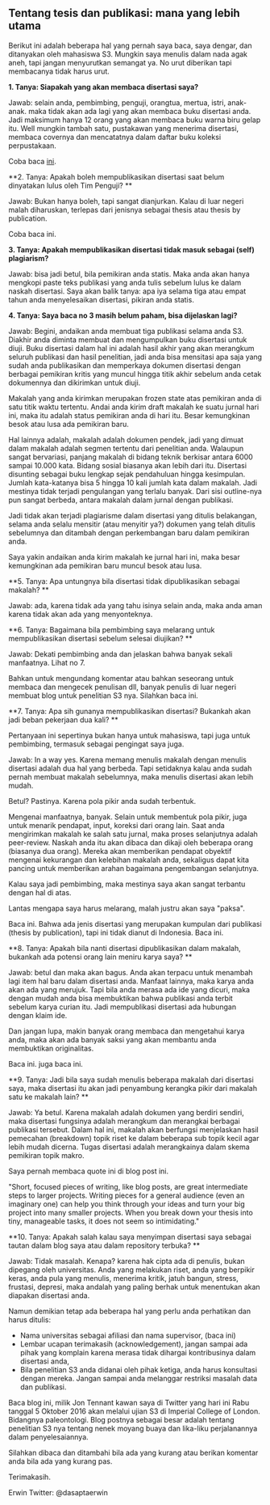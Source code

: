 ## Tentang tesis dan publikasi: mana yang lebih utama

Berikut ini adalah beberapa hal yang pernah saya baca, saya dengar, dan ditanyakan oleh mahasiswa S3. Mungkin saya menulis dalam nada agak aneh, tapi jangan menyurutkan semangat ya. No urut diberikan tapi membacanya tidak harus urut.

**1. Tanya: Siapakah yang akan membaca disertasi saya?**

Jawab: selain anda, pembimbing, penguji, orangtua, mertua, istri, anak-anak. maka tidak akan ada lagi yang akan membaca buku disertasi anda. Jadi maksimum hanya 12 orang yang akan membaca buku warna biru gelap itu. Well mungkin tambah satu, pustakawan yang menerima disertasi, membaca covernya dan mencatatnya dalam daftar buku koleksi perpustakaan.

Coba baca [ini](https://dbrabham.wordpress.com/2011/10/24/no-one-will-read-your-dissertation/).

**2. Tanya: Apakah boleh mempublikasikan disertasi saat belum dinyatakan lulus oleh Tim Penguji?
**

Jawab: Bukan hanya boleh, tapi sangat dianjurkan. Kalau di luar negeri malah diharuskan, terlepas dari jenisnya sebagai thesis atau thesis by publication.

Coba baca ini.

**3. Tanya: Apakah mempublikasikan disertasi tidak masuk sebagai (self) plagiarism?**

Jawab: bisa jadi betul, bila pemikiran anda statis. Maka anda akan hanya mengkopi paste teks publikasi yang anda tulis sebelum lulus ke dalam naskah disertasi. Saya akan balik tanya: apa iya selama tiga atau empat tahun anda menyelesaikan disertasi, pikiran anda statis. 

**4. Tanya: Saya baca no 3 masih belum paham, bisa dijelaskan lagi?**

Jawab: Begini, andaikan anda membuat tiga publikasi selama anda S3. Diakhir anda diminta membuat dan mengumpulkan buku disertasi untuk diuji. Buku disertasi dalam hal ini adalah hasil akhir yang akan merangkum seluruh publikasi dan hasil penelitian, jadi anda bisa mensitasi apa saja yang sudah anda publikasikan dan memperkaya dokumen disertasi dengan berbagai pemikiran kritis yang muncul hingga titik akhir sebelum anda cetak dokumennya dan dikirimkan untuk diuji.

Makalah yang anda kirimkan merupakan frozen state atas pemikiran anda di satu titik waktu tertentu. Andai anda kirim draft makalah ke suatu jurnal hari ini, maka itu adalah status pemikiran anda di hari itu. Besar kemungkinan besok atau lusa ada pemikiran baru.  

Hal lainnya adalah, makalah adalah dokumen pendek, jadi yang dimuat dalam makalah adalah segmen tertentu dari penelitian anda. Walaupun sangat bervariasi, panjang makalah di bidang teknik berkisar antara 6000 sampai 10.000 kata. Bidang sosial  biasanya akan lebih dari itu. Disertasi disunting sebagai buku lengkap sejak pendahuluan hingga kesimpulan. Jumlah kata-katanya bisa 5 hingga 10 kali jumlah kata dalam makalah. Jadi mestinya tidak terjadi pengulangan yang terlalu banyak. Dari sisi outline-nya pun sangat berbeda, antara makalah dalam jurnal dengan publikasi.

Jadi tidak akan terjadi plagiarisme dalam disertasi yang ditulis belakangan, selama anda selalu mensitir (atau menyitir ya?) dokumen yang telah ditulis sebelumnya dan ditambah dengan perkembangan baru dalam pemikiran anda.

Saya yakin andaikan anda kirim makalah ke jurnal hari ini, maka besar kemungkinan ada pemikiran baru muncul besok atau lusa.

**5. Tanya: Apa untungnya bila disertasi tidak dipublikasikan sebagai makalah?
**

Jawab: ada, karena tidak ada yang tahu isinya selain anda, maka anda aman karena tidak akan ada yang menyonteknya.

**6. Tanya: Bagaimana bila pembimbing saya melarang untuk mempublikasikan disertasi sebelum selesai diujikan?
**

Jawab: Dekati pembimbing anda dan jelaskan bahwa banyak sekali manfaatnya. Lihat no 7.

Bahkan untuk mengundang komentar atau bahkan seseorang untuk membaca dan mengecek penulisan dll, banyak penulis di luar negeri membuat blog untuk penelitian S3 nya. Silahkan baca ini.

**7. Tanya: Apa sih gunanya mempublikasikan disertasi? Bukankah akan jadi beban pekerjaan dua kali?
**

Pertanyaan ini sepertinya bukan hanya untuk mahasiswa, tapi juga untuk pembimbing, termasuk sebagai pengingat saya juga.

Jawab: In a way yes. Karena memang menulis makalah dengan menulis disertasi adalah dua hal yang berbeda. Tapi setidaknya kalau anda sudah pernah membuat makalah sebelumnya, maka menulis disertasi akan lebih mudah.

Betul? Pastinya. Karena pola pikir anda sudah terbentuk.

Mengenai manfaatnya, banyak. Selain untuk membentuk pola pikir, juga untuk menarik pendapat, input, koreksi dari orang lain. Saat anda mengirimkan makalah ke salah satu jurnal, maka proses selanjutnya adalah peer-review. Naskah anda itu akan dibaca dan dikaji oleh beberapa orang (biasanya dua orang). Mereka akan memberikan pendapat obyektif mengenai kekurangan dan kelebihan makalah anda, sekaligus dapat kita pancing untuk memberikan arahan bagaimana pengembangan selanjutnya.

Kalau saya jadi pembimbing, maka mestinya saya akan sangat terbantu dengan hal di atas.

Lantas mengapa saya harus melarang, malah justru akan saya "paksa".

Baca ini. Bahwa ada jenis disertasi yang merupakan kumpulan dari publikasi (thesis by publication), tapi ini tidak dianut di Indonesia. Baca ini.

**8. Tanya: Apakah bila nanti disertasi dipublikasikan dalam makalah, bukankah ada potensi orang lain meniru karya saya?
**

Jawab: betul dan maka akan bagus. Anda akan terpacu untuk menambah lagi item hal baru dalam disertasi anda. Manfaat lainnya, maka karya anda akan ada yang merujuk. Tapi bila anda merasa ada ide yang dicuri, maka dengan mudah anda bisa membuktikan bahwa publikasi anda terbit sebelum karya curian itu. Jadi mempublikasi disertasi ada hubungan dengan klaim ide.

Dan jangan lupa, makin banyak orang membaca dan mengetahui karya anda, maka akan ada banyak saksi yang akan membantu anda membuktikan originalitas.

Baca ini. juga baca ini.

**9. Tanya: Jadi bila saya sudah menulis beberapa makalah dari disertasi saya, maka disertasi itu akan jadi penyambung kerangka pikir dari makalah satu ke makalah lain?
**

Jawab: Ya betul. Karena makalah adalah dokumen yang berdiri sendiri, maka disertasi fungsinya adalah merangkum dan merangkai berbagai publikasi tersebut.
Dalam hal ini, makalah akan berfungsi menjelaskan hasil pemecahan (breakdown) topik riset ke dalam beberapa sub topik kecil agar lebih mudah dicerna. Tugas disertasi adalah merangkainya dalam skema pemikiran topik makro.

Saya pernah membaca quote ini di blog post ini.

"Short, focused pieces of writing, like blog posts, are great intermediate steps to larger projects. Writing pieces for a general audience (even an imaginary one) can help you think through your ideas and turn your big project into many smaller projects. When you break down your thesis into tiny, manageable tasks, it does not seem so intimidating."

**10. Tanya: Apakah salah kalau saya menyimpan disertasi saya sebagai tautan dalam blog saya atau dalam repository terbuka?
**

Jawab: Tidak masalah. Kenapa? karena hak cipta ada di penulis, bukan dipegang oleh universitas. Anda yang melakukan riset, anda yang berpikir keras, anda pula yang menulis, menerima kritik, jatuh bangun, stress, frustasi, depresi, maka andalah yang paling berhak untuk menentukan akan diapakan disertasi anda.

Namun demikian tetap ada beberapa hal yang perlu anda perhatikan dan harus ditulis:

- Nama universitas sebagai afiliasi dan nama supervisor, (baca ini)
- Lembar ucapan terimakasih (acknowledgement), jangan sampai ada pihak yang komplain karena merasa tidak dihargai kontribusinya dalam disertasi anda,
- Bila penelitian S3 anda didanai oleh pihak ketiga, anda harus konsultasi dengan mereka. Jangan sampai anda melanggar restriksi masalah data dan publikasi.

Baca blog ini, milik Jon Tennant kawan saya di Twitter yang hari ini Rabu tanggal 5 Oktober 2016 akan melalui ujian S3 di Imperial College of London. Bidangnya paleontologi. Blog postnya sebagai besar adalah tentang penelitian S3 nya tentang nenek moyang buaya dan lika-liku perjalanannya dalam penyelesaiannya.

Silahkan dibaca dan ditambahi bila ada yang kurang atau berikan komentar anda bila ada yang kurang pas.

Terimakasih.

Erwin
Twitter: @dasaptaerwin